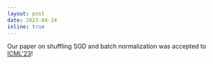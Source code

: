 ```yaml
---
layout: post
date: 2023-04-24
inline: true
---
```


Our paper on shuffling SGD and batch normalization was accepted to [ICML'23](https://icml.cc/)! 